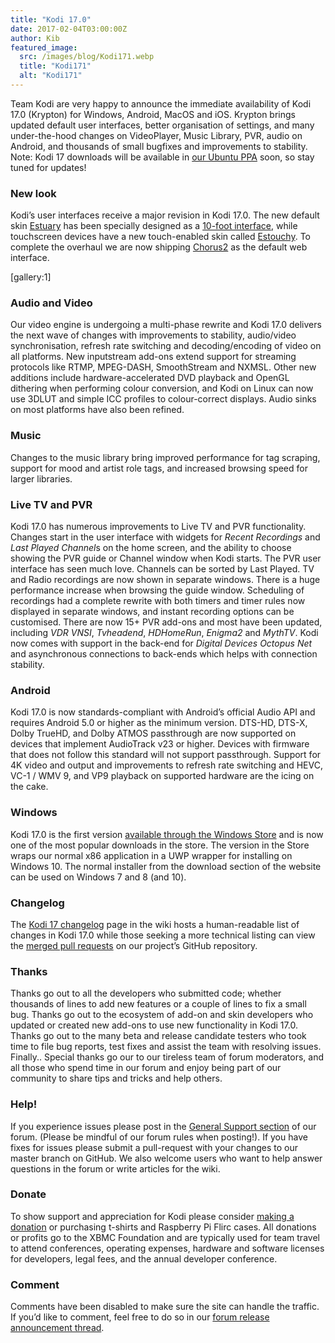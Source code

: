 ```yaml
---
title: "Kodi 17.0"
date: 2017-02-04T03:00:00Z
author: Kib
featured_image:
  src: /images/blog/Kodi171.webp
  title: "Kodi171"
  alt: "Kodi171"
---
```


Team Kodi are very happy to announce the immediate availability of Kodi 17.0 (Krypton) for Windows, Android, MacOS and iOS. Krypton brings updated default user interfaces, better organisation of settings, and many under-the-hood changes on VideoPlayer, Music Library, PVR, audio on Android, and thousands of small bugfixes and improvements to stability. Note: Kodi 17 downloads will be available in [our Ubuntu PPA](https://launchpad.net/~team-xbmc/+archive/ubuntu/ppa "Kodi Stable PPA") soon, so stay tuned for updates!

### New look

Kodi’s user interfaces receive a major revision in Kodi 17.0. The new default skin [Estuary](/article/kodi-v17-krypton-default-skin-next-gen "Estuary") has been specially designed as a [10-foot interface](https://en.wikipedia.org/wiki/10-foot_user_interface "10-foot interface"), while touchscreen devices have a new touch-enabled skin called [Estouchy](/article/kodi-v17-krypton-default-skin-next-gen "Estuary"). To complete the overhaul we are now shipping [Chorus2](/article/new-webinterface-called-chorus2 "Chorus2") as the default web interface.

[gallery:1]

### Audio and Video

Our video engine is undergoing a multi-phase rewrite and Kodi 17.0 delivers the next wave of changes with improvements to stability, audio/video synchronisation, refresh rate switching and decoding/encoding of video on all platforms. New inputstream add-ons extend support for streaming protocols like RTMP, MPEG-DASH, SmoothStream and NXMSL. Other new additions include hardware-accelerated DVD playback and OpenGL dithering when performing colour conversion, and Kodi on Linux can now use 3DLUT and simple ICC profiles to colour-correct displays. Audio sinks on most platforms have also been refined.

### Music

Changes to the music library bring improved performance for tag scraping, support for mood and artist role tags, and increased browsing speed for larger libraries.

### Live TV and PVR

Kodi 17.0 has numerous improvements to Live TV and PVR functionality. Changes start in the user interface with widgets for _Recent Recordings_ and *Last Played Channel*s on the home screen, and the ability to choose showing the PVR guide or Channel window when Kodi starts. The PVR user interface has seen much love. Channels can be sorted by Last Played. TV and Radio recordings are now shown in separate windows. There is a huge performance increase when browsing the guide window. Scheduling of recordings had a complete rewrite with both timers and timer rules now displayed in separate windows, and instant recording options can be customised. There are now 15+ PVR add-ons and most have been updated, including _VDR VNSI_, _Tvheadend_, _HDHomeRun_, _Enigma2_ and _MythTV_. Kodi now comes with support in the back-end for _Digital Devices Octopus Net_ and asynchronous connections to back-ends which helps with connection stability.

### Android

Kodi 17.0 is now standards-compliant with Android’s official Audio API and requires Android 5.0 or higher as the minimum version. DTS-HD, DTS-X, Dolby TrueHD, and Dolby ATMOS passthrough are now supported on devices that implement AudioTrack v23 or higher. Devices with firmware that does not follow this standard will not support passthrough. Support for 4K video and output and improvements to refresh rate switching and HEVC, VC-1 / WMV 9, and VP9 playback on supported hardware are the icing on the cake.

### Windows

Kodi 17.0 is the first version [available through the Windows Store](/article/kodi-goes-windows-store "Kodi 17 in Windows Store") and is now one of the most popular downloads in the store. The version in the Store wraps our normal x86 application in a UWP wrapper for installing on Windows 10. The normal installer from the download section of the website can be used on Windows 7 and 8 (and 10).

### Changelog

The [Kodi 17 changelog](<https://kodi.wiki/view/Kodi_v17_(Krypton)_changelog> "Kodi 17 changelog") page in the wiki hosts a human-readable list of changes in Kodi 17.0 while those seeking a more technical listing can view the [merged pull requests](https://github.com/xbmc/xbmc/pulls?page=1&q=label%3A%22v17+Krypton%22+is%3Aclosed "merged pull requests") on our project’s GitHub repository.

### Thanks

Thanks go out to all the developers who submitted code; whether thousands of lines to add new features or a couple of lines to fix a small bug. Thanks go out to the ecosystem of add-on and skin developers who updated or created new add-ons to use new functionality in Kodi 17.0. Thanks go out to the many beta and release candidate testers who took time to file bug reports, test fixes and assist the team with resolving issues. Finally.. Special thanks go our to our tireless team of forum moderators, and all those who spend time in our forum and enjoy being part of our community to share tips and tricks and help others.

### Help!

If you experience issues please post in the [General Support section](https://forum.kodi.tv/forumdisplay.php?fid=111 "General support") of our forum. (Please be mindful of our forum rules when posting!). If you have fixes for issues please submit a pull-request with your changes to our master branch on GitHub. We also welcome users who want to help answer questions in the forum or write articles for the wiki.

### Donate

To show support and appreciation for Kodi please consider [making a donation](/contribute/donate "Donate to Kodi") or purchasing t-shirts and Raspberry Pi Flirc cases. All donations or profits go to the XBMC Foundation and are typically used for team travel to attend conferences, operating expenses, hardware and software licenses for developers, legal fees, and the annual developer conference.

### Comment

Comments have been disabled to make sure the site can handle the traffic. If you’d like to comment, feel free to do so in our [forum release announcement thread](https://forum.kodi.tv/showthread.php?tid=306030 "Kodi 17 Released").

